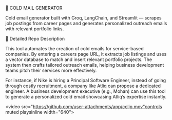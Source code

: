 📩 COLD MAIL GENERATOR

Cold email generator built with Groq, LangChain, and Streamlit — scrapes job postings from career pages and generates personalized outreach emails with relevant portfolio links.

🔹 Detailed Repo Description

This tool automates the creation of cold emails for service-based companies. By entering a careers page URL, it extracts job listings and uses a vector database to match and insert relevant portfolio projects. The system then crafts tailored outreach emails, helping business development teams pitch their services more effectively.

For instance, if Nike is hiring a Principal Software Engineer, instead of going through costly recruitment, a company like Atliq can propose a dedicated engineer. A business development executive (e.g., Mohan) can use this tool to generate a personalized cold email showcasing Atliq’s expertise instantly.

<video src="https://github.com/user-attachments/app/cclip.mov"controls muted playsinline width="640"></video>



